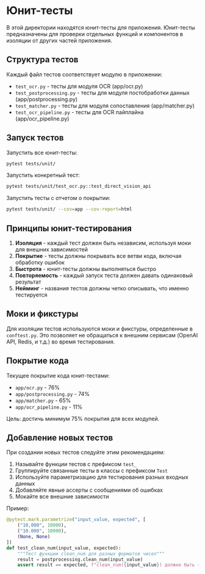 # Юнит-тесты

В этой директории находятся юнит-тесты для приложения. Юнит-тесты предназначены для проверки отдельных функций и компонентов в изоляции от других частей приложения.

## Структура тестов

Каждый файл тестов соответствует модулю в приложении:

- `test_ocr.py` - тесты для модуля OCR (app/ocr.py)
- `test_postprocessing.py` - тесты для модуля постобработки данных (app/postprocessing.py)
- `test_matcher.py` - тесты для модуля сопоставления (app/matcher.py)
- `test_ocr_pipeline.py` - тесты для OCR пайплайна (app/ocr_pipeline.py)

## Запуск тестов

Запустить все юнит-тесты:
```bash
pytest tests/unit/
```

Запустить конкретный тест:
```bash
pytest tests/unit/test_ocr.py::test_direct_vision_api
```

Запустить тесты с отчетом о покрытии:
```bash
pytest tests/unit/ --cov=app --cov-report=html
```

## Принципы юнит-тестирования

1. **Изоляция** - каждый тест должен быть независим, используя моки для внешних зависимостей
2. **Покрытие** - тесты должны покрывать все ветви кода, включая обработку ошибок
3. **Быстрота** - юнит-тесты должны выполняться быстро
4. **Повторяемость** - каждый запуск теста должен давать одинаковый результат
5. **Нейминг** - названия тестов должны четко описывать, что именно тестируется

## Моки и фикстуры

Для изоляции тестов используются моки и фикстуры, определенные в `conftest.py`. Это позволяет не обращаться к внешним сервисам (OpenAI API, Redis, и т.д.) во время тестирования.

## Покрытие кода

Текущее покрытие кода юнит-тестами:
- `app/ocr.py` - 76%
- `app/postprocessing.py` - 74%
- `app/matcher.py` - 65%
- `app/ocr_pipeline.py` - 11%

Цель: достичь минимум 75% покрытия для всех модулей.

## Добавление новых тестов

При создании новых тестов следуйте этим рекомендациям:

1. Называйте функции тестов с префиксом `test_`
2. Группируйте связанные тесты в классы с префиксом `Test`
3. Используйте параметризацию для тестирования разных входных данных
4. Добавляйте явные ассерты с сообщениями об ошибках
5. Мокайте все внешние зависимости

Пример:
```python
@pytest.mark.parametrize("input_value, expected", [
    ("10,000", 10000),
    ("10.000", 10000),
    (None, None)
])
def test_clean_num(input_value, expected):
    """Тест функции clean_num для разных форматов чисел"""
    result = postprocessing.clean_num(input_value)
    assert result == expected, f"clean_num({input_value}) должно быть {expected}, но получено {result}"
```